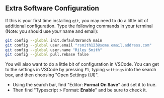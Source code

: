 ## Extra Software Configuration

If this is your first time installing `git`, you may need to do a little bit of
additional configuration.  Type the following commands in your terminal (Note:
you should use *your* name and email):

```bash
git config --global init.defaultBranch main
git config --global user.email "rsmith123@some.email.address.com"
git config --global user.name "Riley Smith"
git config --global pull.rebase false
```

You will also want to do a little bit of configuration in VSCode.  You can get
to the settings in VSCode by pressing `F1`, typing `settings` into the search
box, and then choosing "Open Settings (UI)".

- Using the search bar, find "Editor: **Format On Save**" and set it to true.
- Then find "Typescript > Format: **Enable**" and be sure to check it.
